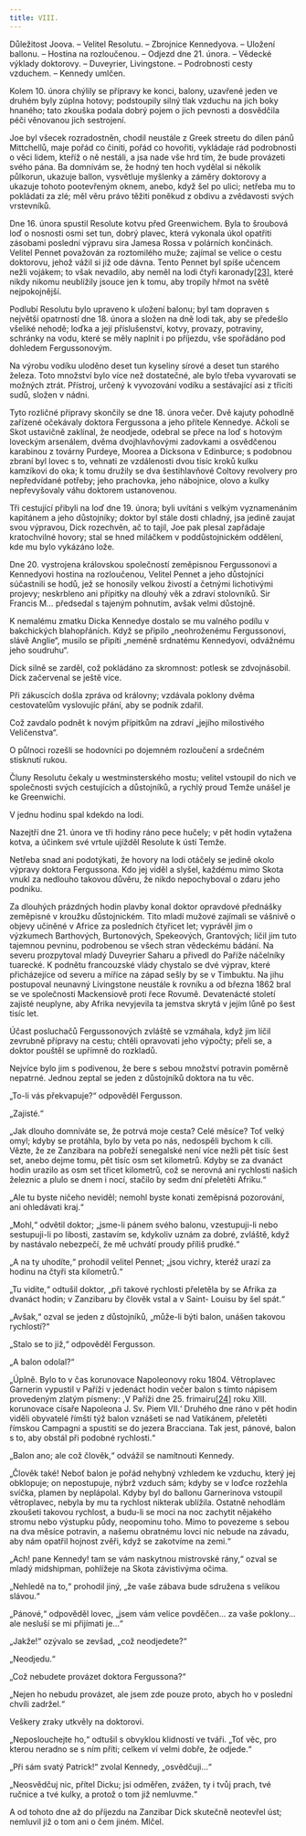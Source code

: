 ```yaml
---
title: VIII.
---
```


Důležitost Joova. – Velitel Resolutu. – Zbrojnice Kennedyova. – Uložení ballonu. – Hostina na rozloučenou. – Odjezd dne 21. února. – Vědecké výklady doktorovy. – Duveyrier, Livingstone. – Podrobnosti cesty vzduchem. – Kennedy umlčen.

Kolem 10. února chýlily se přípravy ke konci, balony, uzavřené jeden ve druhém byly zúplna hotovy; podstoupily silný tlak vzduchu na jich boky hnaného; tato zkouška podala dobrý pojem o jich pevnosti a dosvědčila péči věnovanou jich sestrojení.

Joe byl všecek rozradostněn, chodil neustále z Greek streetu do dílen pánů Mittchellů, maje pořád co činiti, pořád co hovořiti, vykládaje rád podrobnosti o věci lidem, kteříž o ně nestáli, a jsa nade vše hrd tím, že bude provázeti svého pána. Ba domnívám se, že hodný ten hoch vydělal si několik půlkorun, ukazuje ballon, vysvětluje myšlenky a záměry doktorovy a ukazuje tohoto pootevřeným oknem, anebo, když šel po ulici; netřeba mu to pokládati za zlé; měl věru právo těžiti poněkud z obdivu a zvědavosti svých vrstevníků.

Dne 16. února spustil Resolute kotvu před Greenwichem. Byla to šroubová loď o nosnosti osmi set tun, dobrý plavec, která vykonala úkol opatřiti zásobami poslední výpravu sira Jamesa Rossa v polárních končinách. Velitel Pennet považován za roztomilého muže; zajímal se velice o cestu doktorovu, jehož vážil si již ode dávna. Tento Pennet byl spíše učencem nežli vojákem; to však nevadilo, aby neměl na lodi čtyři karonady[\[23\]](../Text/pet_nedel_v_balone_split_047.html#_ftn23), které nikdy nikomu neublížily jsouce jen k tomu, aby tropily hřmot na světě nejpokojnější.

Podlubí Resolutu bylo upraveno k uložení balonu; byl tam dopraven s největší opatrností dne 18. února a složen na dně lodi tak, aby se předešlo všeliké nehodě; loďka a její příslušenství, kotvy, provazy, potraviny, schránky na vodu, které se měly naplnit i po příjezdu, vše spořádáno pod dohledem Fergussonovým.

Na výrobu vodíku uloděno deset tun kyseliny sírové a deset tun starého železa. Toto množství bylo více než dostatečné, ale bylo třeba vyvarovati se možných ztrát. Přístroj, určený k vyvozování vodíku a sestávající asi z třicíti sudů, složen v nádni.

Tyto rozličné přípravy skončily se dne 18. února večer. Dvě kajuty pohodlně zařízené očekávaly doktora Fergussona a jeho přítele Kennedye. Ačkoli se Skot ustavičně zaklínal, že neodjede, odebral se přece na loď s hotovým loveckým arsenálem, dvěma dvojhlavňovými zadovkami a osvědčenou karabinou z továrny Purdeye, Moorea a Dicksona v Edinburce; s podobnou zbraní byl lovec s to, vehnati ze vzdálenosti dvou tisíc kroků kulku kamzíkovi do oka; k tomu družily se dva šestihlavňové Coltovy revolvery pro nepředvídané potřeby; jeho prachovka, jeho nábojnice, olovo a kulky nepřevyšovaly váhu doktorem ustanovenou.

Tři cestující přibyli na loď dne 19. února; byli uvítáni s velkým vyznamenáním kapitánem a jeho důstojníky; doktor byl stále dosti chladný, jsa jedině zaujat svou výpravou, Dick rozechvěn, ač to tajil, Joe pak plesal zapřádaje kratochvilné hovory; stal se hned miláčkem v poddůstojnickém oddělení, kde mu bylo vykázáno lože.

Dne 20. vystrojena královskou společností zeměpisnou Fergussonovi a Kennedyovi hostina na rozloučenou, Velitel Pennet a jeho důstojníci súčastnili se hodů, jež se honosily velkou živostí a četnými lichotivými projevy; neskrbleno ani přípitky na dlouhý věk a zdraví stolovníků. Sir Francis M… předsedal s tajeným pohnutím, avšak velmi důstojně.

K nemalému zmatku Dicka Kennedye dostalo se mu valného podílu v bakchických blahopřáních. Když se připilo „neohroženému Fergussonovi, slávě Anglie“, musilo se připíti „neméně srdnatému Kennedyovi, odvážnému jeho soudruhu“.

Dick silně se zarděl, což pokládáno za skromnost: potlesk se zdvojnásobil. Dick začervenal se ještě více.

Při zákuscích došla zpráva od královny; vzdávala poklony dvěma cestovatelům vyslovujíc přání, aby se podnik zdařil.

Což zavdalo podnět k novým přípitkům na zdraví „jejího milostivého Veličenstva“.

O půlnoci rozešli se hodovníci po dojemném rozloučení a srdečném stisknutí rukou.

Čluny Resolutu čekaly u westminsterského mostu; velitel vstoupil do nich ve společnosti svých cestujících a důstojníků, a rychlý proud Temže unášel je ke Greenwichi.

V jednu hodinu spal kdekdo na lodi.

Nazejtří dne 21. února ve tři hodiny ráno pece hučely; v pět hodin vytažena kotva, a účinkem své vrtule ujížděl Resolute k ústí Temže.

Netřeba snad ani podotýkati, že hovory na lodi otáčely se jedině okolo výpravy doktora Fergussona. Kdo jej viděl a slyšel, každému mimo Skota vnukl za nedlouho takovou důvěru, že nikdo nepochyboval o zdaru jeho podniku.

Za dlouhých prázdných hodin plavby konal doktor opravdové přednášky zeměpisné v kroužku důstojnickém. Tito mladí mužové zajímali se vášnivě o objevy učiněné v Africe za posledních čtyřicet let; vyprávěl jim o výzkumech Barthových, Burtonových, Spekeových, Grantových; líčil jim tuto tajemnou pevninu, podrobenou se všech stran vědeckému bádání. Na severu prozpytoval mladý Duveyrier Saharu a přivedl do Paříže náčelníky tuarecké. K podnětu francouzské vlády chystalo se dvé výprav, které přicházejíce od severu a míříce na západ sešly by se v Timbuktu. Na jihu postupoval neunavný Livingstone neustále k rovníku a od března 1862 bral se ve společnosti Mackensiově proti řece Rovumě. Devatenácté století zajisté neuplyne, aby Afrika nevyjevila ta jemstva skrytá v jejím lůně po šest tisíc let.

Účast posluchačů Fergussonových zvláště se vzmáhala, když jim líčil zevrubně přípravy na cestu; chtěli opravovati jeho výpočty; přeli se, a doktor pouštěl se upřímně do rozkladů.

Nejvíce bylo jim s podivenou, že bere s sebou množství potravin poměrně nepatrné. Jednou zeptal se jeden z důstojníků doktora na tu věc.

„To-li vás překvapuje?“ odpověděl Fergusson.

„Zajisté.“

„Jak dlouho domníváte se, že potrvá moje cesta? Celé měsíce? Toť velký omyl; kdyby se protáhla, bylo by veta po nás, nedospěli bychom k cíli. Vězte, že ze Zanzibara na pobřeží senegalské není více nežli pět tisíc šest set, anebo dejme tomu, pět tisíc osm set kilometrů. Kdyby se za dvanáct hodin urazilo as osm set třicet kilometrů, což se nerovná ani rychlosti našich železnic a plulo se dnem i nocí, stačilo by sedm dní přeletěti Afriku.“

„Ale tu byste ničeho neviděl; nemohl byste konati zeměpisná pozorování, ani ohledávati kraj.“

„Mohl,“ odvětil doktor; „jsme-li pánem svého balonu, vzestupuji-li nebo sestupuji-li po libosti, zastavím se, kdykoliv uznám za dobré, zvláště, když by nastávalo nebezpečí, že mě uchvátí proudy příliš prudké.“

„A na ty uhodíte,“ prohodil velitel Pennet; „jsou vichry, kteréž urazí za hodinu na čtyři sta kilometrů.“

„Tu vidíte,“ odtušil doktor, „při takové rychlosti přeletěla by se Afrika za dvanáct hodin; v Zanzibaru by člověk vstal a v Saint- Louisu by šel spát.“

„Avšak,“ ozval se jeden z důstojníků, „může-li býti balon, unášen takovou rychlostí?“

„Stalo se to již,“ odpověděl Fergusson.

„A balon odolal?“

„Úplně. Bylo to v čas korunovace Napoleonovy roku 1804. Větroplavec Garnerin vypustil v Paříži v jedenáct hodin večer balon s tímto nápisem provedeným zlatým písmeny: ,V Paříži dne 25. frimairu[\[24\]](../Text/pet_nedel_v_balone_split_047.html#_ftn24) roku XIII. korunovace císaře Napoleona J. Sv. Piem VII.‘ Druhého dne ráno v pět hodin viděli obyvatelé římští týž balon vznášeti se nad Vatikánem, přeletěti římskou Campagni a spustiti se do jezera Bracciana. Tak jest, pánové, balon s to, aby obstál při podobné rychlosti.“

„Balon ano; ale což člověk,“ odvážil se namítnouti Kennedy.

„Člověk také! Neboť balon je pořád nehybný vzhledem ke vzduchu, který jej obklopuje; on nepostupuje, nýbrž vzduch sám; kdyby se v loďce rozžehla svíčka, plamen by neplápolal. Kdyby byl do ballonu Garnerinova vstoupil větroplavec, nebyla by mu ta rychlost nikterak ublížila. Ostatně nehodlám zkoušeti takovou rychlost, a budu-li se moci na noc zachytit nějakého stromu nebo výstupku půdy, neopominu toho. Mimo to povezeme s sebou na dva měsíce potravin, a našemu obratnému lovci nic nebude na závadu, aby nám opatřil hojnost zvěři, když se zakotvíme na zemi.“

„Ach! pane Kennedy! tam se vám naskytnou mistrovské rány,“ ozval se mladý midshipman, pohlížeje na Skota závistivýma očima.

„Nehledě na to,“ prohodil jiný, „že vaše zábava bude sdružena s velikou slávou.“

„Pánové,“ odpověděl lovec, „jsem vám velice povděčen… za vaše poklony… ale nesluší se mi přijímati je…“

„Jakže!“ ozývalo se zevšad, „což neodjedete?“

„Neodjedu.“

„Což nebudete provázet doktora Fergussona?“

„Nejen ho nebudu provázet, ale jsem zde pouze proto, abych ho v poslední chvíli zadržel.“

Veškery zraky utkvěly na doktorovi.

„Neposlouchejte ho,“ odtušil s obvyklou klidností ve tváři. „Toť věc, pro kterou neradno se s ním příti; celkem ví velmi dobře, že odjede.“

„Při sám svatý Patrick!“ zvolal Kennedy, „osvědčuji…“

„Neosvědčuj nic, přítel Dicku; jsi odměřen, zvážen, ty i tvůj prach, tvé ručnice a tvé kulky, a protož o tom již nemluvme.“

A od tohoto dne až do příjezdu na Zanzibar Dick skutečně neotevřel úst; nemluvil již o tom ani o čem jiném. Mlčel.
